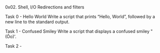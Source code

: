 0x02. Shell, I/O Redirections and filters

Task 0 - Hello World
Write a script that prints “Hello, World”, followed by a new line to the standard output.

Task 1 - Confused Smiley
Write a script that displays a confused smiley "(Ôo)'.

Task 2 -  

